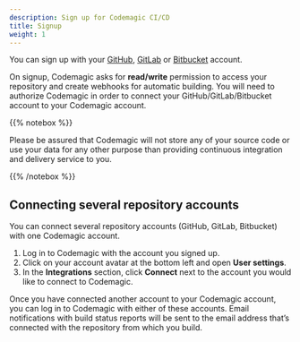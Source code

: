 ```yaml
---
description: Sign up for Codemagic CI/CD
title: Signup
weight: 1
---
```


You can sign up with your [GitHub](https://github.com/), [GitLab](https://about.gitlab.com/) or [Bitbucket](https://bitbucket.org/) account.

On signup, Codemagic asks for **read/write** permission to access your repository and create webhooks for automatic building. You will need to authorize Codemagic in order to connect your GitHub/GitLab/Bitbucket account to your Codemagic account.

{{% notebox %}}

Please be assured that Codemagic will not store any of your source code or use your data for any other purpose than providing continuous integration and delivery service to you.

{{% /notebox %}}

## Connecting several repository accounts

You can connect several repository accounts (GitHub, GitLab, Bitbucket) with one Codemagic account.

1. Log in to Codemagic with the account you signed up.
2. Click on your account avatar at the bottom left and open **User settings**.
3. In the **Integrations** section, click **Connect** next to the account you would like to connect to Codemagic.

Once you have connected another account to your Codemagic account, you can log in to Codemagic with either of these accounts. Email notifications with build status reports will be sent to the email address that’s connected with the repository from which you build.
